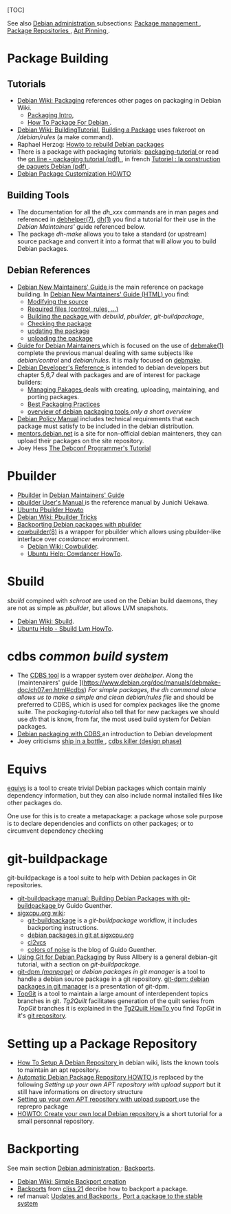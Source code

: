 <!--
.. description:
.. date: 2015-09-30
.. slug: package_dev
.. tags:
.. link:
.. book: mzlinux
.. title: Debian package Developement
-->

[TOC]

See also [Debian administration
](/node/debian_admin "internal reference") subsections:
[Package management
](/node/debian_admin#package_management "internal reference"),
[Package Repositories
](/node/debian_admin#package_repository "internal reference"),
[Apt Pinning
](/node/debian_admin#apt_pinning "internal reference").


# Package Building

## Tutorials
-   [Debian Wiki: Packaging](https://wiki.debian.org/Packaging) references other pages
    on packaging in Debian Wiki.
    -   [Packaging Intro](https://wiki.debian.org/Packaging/Intro),
    -   [How To Package For Debian
        ](https://wiki.debian.org/HowToPackageForDebian).
-   [Debian Wiki: BuildingTutorial](https://wiki.debian.org/BuildingTutorial),
    [Building a Package](https://wiki.debian.org/BuildingAPackage) uses fakeroot on
    _/debian/rules_ (a make command).
-   Raphael Herzog: [Howto to rebuild Debian packages
    ](https://raphaelhertzog.com/2010/12/15/howto-to-rebuild-debian-packages/)
-   There is a package with packaging tutorials: [packaging-tutorial
    ](https://packages.debian.org/search?keywords=packaging-tutorial)
    or read the [on line - packaging tutorial (pdf)
    ](https://www.debian.org/doc/manuals/packaging-tutorial/packaging-tutorial.en.pdf),
    in french [Tutoriel : la construction de paquets Debian (pdf)
    ](https://www.debian.org/doc/manuals/packaging-tutorial/packaging-tutorial.fr.pdf).
-   [Debian Package Customization HOWTO
    ](http://people.connexer.com/~roberto/howtos/debcustomize)

## Building Tools
-   The documentation for all the _dh_xxx_ commands are in man pages and referenced in
    [debhelper(7)](https://manpages.debian.org/stretch/debhelper/debhelper.7.en.html),
    [dh(1)](https://manpages.debian.org/stretch/debhelper/dh.1.en.html)
    you find a tutorial for their use in the _Debian Maintainers'_ guide referenced
    below.
-   The package _dh-make_ allows you to take a standard (or upstream) source package and
    convert it into a format that will allow you to build Debian packages.

## Debian References

-   [Debian New Maintainers' Guide
    ](http://www.debian.org/doc/manuals/maint-guide/)
    is the main reference on package building.
    In  [Debian New Maintainers' Guide (HTML)
    ](https://www.debian.org/doc/manuals/maint-guide/index.en.html)
    you find:
    -   [Modifying the source
        ](https://www.debian.org/doc/manuals/maint-guide/modify.en.html)
    -   [Required files (control, rules, ...)
        ](https://www.debian.org/doc/manuals/maint-guide/dreq.en.html)
    -   [Building the package
        ](https://www.debian.org/doc/manuals/maint-guide/build.en.html)
        with _debuild_, _pbuilder_, _git-buildpackage_,
    -   [Checking the package
        ](https://www.debian.org/doc/manuals/maint-guide/checkit.en.html)
    -   [updating the package
        ](https://www.debian.org/doc/manuals/maint-guide/update.en.html)
    -   [uploading the package
        ](https://www.debian.org/doc/manuals/maint-guide/upload.en.html)
-   [Guide for Debian Maintainers
    ](https://www.debian.org/doc/manuals/debmake-doc/index.en.html)
    which is focused on the use of [debmake(1)
    ](https://manpages.debian.org/stretch/debmake/debmake.1.en.html)
    complete the previous manual dealing with same subjects like _debian/control_ and
    _debian/rules_. It is maily focused on
    [debmake](https://www.debian.org/doc/manuals/debmake-doc/ch06.en.html).
-   [Debian Developer's Reference
    ](http://www.debian.org/doc/manuals/developers-reference/)
    is intended to debian developers but chapter 5,6,7 deal with
    packages and are of interest for package builders:
    - [Managing Pakages
      ](http://www.debian.org/doc/packaging-manuals/developers-reference/pkgs.html)
      deals with creating, uploading, maintaining, and porting
      packages.
    -   [Best Packaging Practices
        ](https://www.debian.org/doc/manuals/developers-reference/best-pkging-practices.html)
    -   [overview of debian packaging tools
        ](http://www.debian.org/doc/packaging-manuals/developers-reference/tools.html) _only a short overview_
-   [Debian Policy Manual](http://www.debian.org/doc/debian-policy/)
    includes technical requirements that each package must satisfy to
    be included in the debian distribution.
-   [mentors.debian.net](http://mentors.debian.net/) is a site for
    non-official debian mainteners, they can upload their packages on
    the site repository.
-   Joey Hess [The Debconf Programmer's Tutorial
    ](http://www.fifi.org/doc/debconf-doc/tutorial.html)


# Pbuilder
-   [Pbuilder](http://www.debian.org/doc/maint-guide/ch-build.en.html#pbuilder)
    in [Debian Maintainers' Guide](http://www.debian.org/doc/maint-guide/)
-   [pbuilder User's Manual
    ](http://www.netfort.gr.jp/~dancer/software/pbuilder-doc/pbuilder-doc.html)
    is the reference manual by Junichi Uekawa.
-   [Ubuntu Pbuilder Howto](https://wiki.ubuntu.com/PbuilderHowto)
-   [Debian Wiki: Pbuilder Tricks](http://wiki.debian.org/PbuilderTricks)
-   [Backporting Debian packages with pbuilder
    ](http://www.tolaris.com/2009/03/31/backporting-debian-packages-with-pbuilder/)
-   [cowbuilder(8)](https://manpages.debian.org/stretch/cowbuilder/cowbuilder.8.en.html)
    is a wrapper for pbuilder which allows using pbuilder-like
    interface over _cowdancer_ environment.
    -   [Debian Wiki: Cowbuilder](https://wiki.debian.org/cowbuilder).
    -   [Ubuntu Help: Cowdancer HowTo](https://wiki.ubuntu.com/CowdancerHowto).

# Sbuild
_sbuild_ compined with _schroot_ are used on the Debian build daemons, they are  not as
simple as _pbuilder_, but allows LVM snapshots.

-   [Debian Wiki: Sbuild](https://wiki.debian.org/sbuild).
-   [Ubuntu Help - Sbuild Lvm HowTo](https://help.ubuntu.com/community/SbuildLVMHowto).

# cdbs _common build system_
-   The [CDBS tool](http://cdbs-doc.duckcorp.org/en/cdbs-doc.xhtml)
    is a wrapper system over  _debhelper_. Along the (maintenairers' guide
    ](https://www.debian.org/doc/manuals/debmake-doc/ch07.en.html#cdbs)
    _For simple packages, the dh command alone allows us to make a simple and clean
    debian/rules file_  and should be preferred to  CDBS, which is used for complex
    packages like the gnome suite. The _packaging-tutorial_ also tell that for new
    packages we should use _dh_ that is know, from far, the most used build system for
    Debian packages.
-   [Debian packaging with CDBS
    ](http://debathena.mit.edu/packaging/)
    an introduction to Debian development
-   Joey criticisms [ship in a bottle
    ](http://joey.kitenet.net/blog/entry/ship_in_a_bottle/),
    [cdbs killer (design phase)
    ](http://joey.kitenet.net/blog/entry/cdbs_killer___40__design_phase__41__/)

# Equivs
[equivs](https://packages.debian.org/sid/equivs) is a tool
to create trivial Debian packages which contain mainly dependency
information, but they can also include normal installed files like
other packages do.

One use for this is to create a metapackage: a package whose sole
purpose is to declare dependencies and conflicts on other packages;
or to circumvent dependency checking

# git-buildpackage

git-buildpackage is a tool suite to help with Debian packages in Git repositories.

-   [git-buildpackage manual: Building Debian Packages with git-buildpackage
    ](http://honk.sigxcpu.org/projects/git-buildpackage/manual-html/gbp.html)
    by Guido Guenther.
-   [sigxcpu.org wiki](https://honk.sigxcpu.org/piki/):
    -   [git-buildpackage](https://honk.sigxcpu.org/piki/projects/git-buildpackage//manual-html/gbp.html)
        is a _git-buildpackage_ workflow,
        it includes backporting instructions.
    -   [debian packages in git at  sigxcpu.org](https://honk.sigxcpu.org/piki/development/debian_packages_in_git/)
    -   [cl2vcs](https://honk.sigxcpu.org/piki/projects/cl2vcs/)
    -   [colors of noise](https://honk.sigxcpu.org/con/) is the blog of Guido Guenther.
-   [Using Git for Debian Packaging](http://www.eyrie.org/~eagle/notes/debian/git.html) by Russ Allbery
    is a general debian-git tutorial, with a section on _git-buildpackage_.
-   [git-dpm _(manpage)_](http://git-dpm.alioth.debian.org/manpage.htm)
    or _debian packages in git manager_ is a tool to handle a debian
    source package in a git repository.
    [git-dpm: debian packages in git manager](http://git-dpm.alioth.debian.org/)
    is a presentation of git-dpm.
-   [TopGit](http://repo.or.cz/w/topgit.git?a=blob;f=README)
    is a tool to maintain a large amount of interdependent topics
    branches in git.
    _Tg2Quilt_ facilitates generation of the quilt series from
    _TopGit_ branches it is explained in the
    [Tg2Quilt HowTo
    ](http://git.debian.org/?p=collab-maint/topgit.git;a=blob_plain;f=debian/HOWTO-tg2quilt;hb=HEAD)
    you find _TopGit_ in it's [git repository](http://repo.or.cz/w/topgit.git).


# Setting up a Package Repository
-   [How To Setup A Debian Repository ](http://wiki.debian.org/HowToSetupADebianRepository)
    in debian wiki, lists the known tools to maintain an apt
    repository.
-   [Automatic Debian Package Repository HOWTO
    ](http://people.connexer.com/~roberto/howtos/debrepository)
    is replaced by the following
    _Setting up your own APT repository with upload support_
    but it still have informations on directory structure
-   [Setting up your own APT repository with upload support
    ](https://www.debian-administration.org/article/286/Setting_up_your_own_APT_repository_with_upload_support)
    use the reprepro package
-   [HOWTO: Create your own local Debian repository
    ](http://blogs.koolwal.net/2009/09/21/howto-create-your-own-local-debian-repository/)
    is a short tutorial for a small personnal repository.

# Backporting

See main section [Debian administration
](/node/debian_admin "internal reference") :
[Backports](/node/debian_admin#backports  "internal reference").


-   [Debian Wiki: Simple Backport creation
    ](https://wiki.debian.org/SimpleBackportCreation)
-   [Backports](http://doc.cliss21.com/index.php?title=Backports)
    from [cliss 21](http://www.cliss21.com/) decribe how to backport a package.
-   ref manual:
    [Updates and Backports
    ](https://www.debian.org/doc/manuals/debian-reference/ch02.en.html#_updates_and_backports),
    [Port a package to the stable system
    ](https://www.debian.org/doc/manuals/debian-reference/ch02.en.html#_porting_a_package_to_the_stable_system)

<!-- Local Variables: -->
<!-- mode: markdown -->
<!-- ispell-local-dictionary: "english" -->
<!-- End: -->
